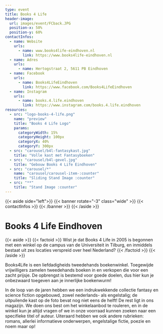 ```yaml
---
type: event
title: Books 4 Life
header-image:
  url: images/event/FCback.JPG
  position-x: 50%
  position-y: 60%
contactInfos:
  - name: Website
    urls:
      - name: www.books4life-eindhoven.nl
        link: https://www.books4life-eindhoven.nl
  - name: Adres
    urls:
      - name: Hertogstraat 2, 5611 PB Eindhoven
  - name: Facebook
    urls:
      - name: Books4LifeEindhoven
        link: https://www.facebook.com/Books4LifeEindhoven
  - name: Instagram
    urls:
      - name: books.4.life.eindhoven
        link: https://www.instagram.com/books.4.life.eindhoven
resources:
  - src: "logo-books-4-life.png"
    name: "preview"
    title: "Books 4 Life Logo"
    params:
      categoryWidth: 15%
      categoryHeight: 100px
      categoryX: 40%
      categoryY: 300px
  - src: "carousel/b4l-fantasykast.jpg"
    title: "Volle kast met Fantasyboeken"
  - src: "carousel/b4l-gevel.jpg"
    title: "Gebouw Books 4 Life Eindhoven"
  - src: "carousel/*"
    name: "carousel/carousel-item-:counter"
    title: "Sliding Stand Image :counter"
  - src: "**"
    title: "Stand Image :counter"
---
```

{{< aside side="left">}}
  {{< banner rotate="-3" class="wide" >}}
      {{< contactInfos >}}
  {{< /banner >}}
{{< /aside >}}


# Books 4 Life Eindhoven
{{< aside >}}
    {{< factoid >}}
        Wist je dat Books 4 Life in 2005 is begonnen met een winkel op de campus van de Universiteit in Tilburg, en inmiddels bestaat uit zes locaties verspreid over heel Nederland?
    {{< /factoid >}}
{{< /aside >}}

Books4Life is een liefdadigheids tweedehands boekenwinkel. Toegewijde vrijwilligers zamelen tweedehands boeken in en verkopen die voor een zacht prijsje. De opbrengst is bestemd voor goede doelen, dus hier kun je onbezwaard toegeven aan je innerlijke boekenwurm!

In de loop van de jaren hebben we een indrukwekkende collectie fantasy en science fiction opgebouwd, zowel nederlands- als engelstalig; de uitpuilende kast op de foto bevat nog niet eens de helft! De rest ligt in ons magazijn. We doen ons best om het winkelaanbod te rouleren, en in de winkel kun je altijd vragen of we in onze voorraad kunnen zoeken naar een specifieke titel of auteur. Uiteraard hebben we ook andere rubrieken: romans, allerlei informatieve onderwerpen, engelstalige fictie, poezie en noem maar op!
